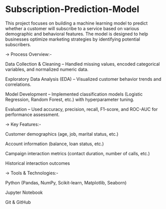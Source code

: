 # Subscription-Prediction-Model
This project focuses on building a machine learning model to predict whether a customer will subscribe to a service based on various demographic and behavioral features. The model is designed to help businesses optimize marketing strategies by identifying potential subscribers.

-> Process Overview:-

Data Collection & Cleaning – Handled missing values, encoded categorical variables, and normalized numeric data.

Exploratory Data Analysis (EDA) – Visualized customer behavior trends and correlations.

Model Development – Implemented classification models (Logistic Regression, Random Forest, etc.) with hyperparameter tuning.

Evaluation – Used accuracy, precision, recall, F1-score, and ROC-AUC for performance assessment.

-> Key Features:-

Customer demographics (age, job, marital status, etc.)

Account information (balance, loan status, etc.)

Campaign interaction metrics (contact duration, number of calls, etc.)

Historical interaction outcomes

-> Tools & Technologies:-

Python (Pandas, NumPy, Scikit-learn, Matplotlib, Seaborn)

Jupyter Notebook

Git & GitHub

